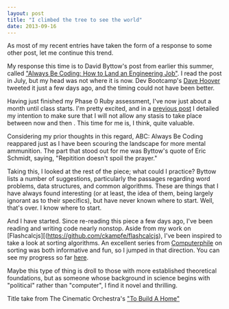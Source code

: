 ```yaml
---
layout: post
title: "I climbed the tree to see the world" 
date: 2013-09-16
---
```


As most of my recent entries have taken the form of a response to some other post, let me continue this trend.

My response this time is to David Byttow's post from earlier this summer, called ["Always Be Coding: How to Land an Engineering Job"](https://medium.com/tech-talk/d5f8051afce2).  I read the post in July, but my head was not where it is now. Dev Bootcamp's [Dave Hoover](https://twitter.com/davehoover) tweeted it just a few days ago, and the timing could not have been better. 

Having just finished my Phase 0 Ruby assessment, I've now just about a month until class starts. I'm pretty excited, and in a [previous post](http://zeroclarkthirty.com/2013/08/28/dbc-assessment-now.html) I detailed my intention to make sure that I will not allow any stasis to take place between now and then . This time for me is, I think, quite valuable.

Considering my prior thoughts in this regard, ABC: Always Be Coding reappared just as I have been scouring the landscape for more mental ammunition. The part that stood out for me was Byttow's quote of Eric Schmidt, saying, "Repitition doesn't spoil the prayer."

Taking this, I looked at the rest of the piece; what could I practice? Byttow lists a number of suggestions, particularly the passages regarding word problems, data structures, and common algorithms. These are things that I have always found interesting (or at least, the idea of them, being largely ignorant as to their specifics), but have never known where to start. Well, that's over. I know where to start. 

And I have started. Since re-reading this piece a few days ago, I've been reading and writing code nearly nonstop. Aside from my work on [Flashcalcjs][(https://github.com/ckampfe/flashcalcjs), I've been inspired to take a look at sorting algorithms. An excellent series from [Computerphile](https://www.youtube.com/user/Computerphile) on sorting was both informative and fun, so I jumped in that direction. You can see my progress so far [here](https://github.com/ckampfe/sorts). 

Maybe this type of thing is droll to those with more established theoretical foundations, but as someone whose background in science begins with "political" rather than "computer", I find it novel and thrilling.




Title take from The Cinematic Orchestra's ["To Build A Home"](https://www.youtube.com/watch?v=QB0ordd2nOI)
